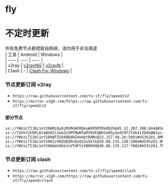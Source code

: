 # fly
# 不定时更新
所有免费节点都爬取自网络，请勿用于非法用途  
|  工具  | Android  | Windows  |  
|  ----  | ----   | ----  |  
| v2ray  | [v2rayNG](https://github.com/2dust/v2rayNG/releases) | [v2rayN](https://github.com/2dust/v2rayN/releases) |  
| Clash  | - | [Clash For Windows](https://github.com/2dust/clashN/releases) | 
  
### 节点更新订阅  v2ray
- `https://raw.githubusercontent.com/ts-sf/fly/speed/v2`  
- `https://mirror.v2gh.com/https://raw.githubusercontent.com/ts-sf/fly/speed/v2`  

#### 部分节点  
``` 
ss://YWVzLTI1Ni1nY206MzQyNjM2MnNFRDkyWXR5MTRkODZh@45.12.207.208:8448#%E6%9C%AA%E7%9F%A5%201.7MB%2Fs
ss://Y2hhY2hhMjAtaWV0Zi1wb2x5MTMwNTpMY0VEQWhSa05yandCMTZTdk41ZDdmQW1wc3d0R1RBZXhCMXFkem1lRnJnPQ==@150.241.68.171:24064#%E6%9C%AA%E7%9F%A53%2011.8MB%2Fs
ss://YWVzLTI1Ni1nY206WTZSOXBBdHZ4eHptR0M=@23.157.40.26:5601#US3%201.9MB%2Fs
ss://YWVzLTI1Ni1nY206ZzVNZUQ2RnQzQ1dsSklk@38.68.135.138:5004#US4%201.9MB%2Fs
ss://YWVzLTI1Ni1nY206UmV4bkJnVTdFVjVBRHhH@38.86.135.117:7002#US5%201.7MB%2Fs
```
### 节点更新订阅  clash
- `https://raw.githubusercontent.com/ts-sf/fly/speed/clash`  
- `https://mirror.v2gh.com/https://raw.githubusercontent.com/ts-sf/fly/speed/clash`  



